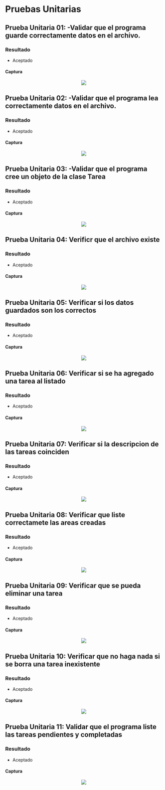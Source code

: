 # Pruebas Unitarias
## Prueba Unitaria 01: -Validar que el programa guarde correctamente datos en el archivo.
### Resultado
- Aceptado
#### Captura
<p align="center">
  <img src="image/ResultadoPruebasUnitarias.jpg" />
</p>

## Prueba Unitaria 02: -Validar que el programa lea correctamente datos en el archivo.
### Resultado
- Aceptado
#### Captura
<p align="center">
  <img src="image/ResultadoPruebasUnitarias.jpg" />
</p>

## Prueba Unitaria 03: -Validar que el programa cree un objeto de la clase Tarea
### Resultado
- Aceptado
#### Captura
<p align="center">
  <img src="image/ResultadoPruebasUnitarias.jpg" />
</p>

## Prueba Unitaria 04: Verificr que el archivo existe
### Resultado
- Aceptado
#### Captura
<p align="center">
  <img src="image/ResultadoPruebasUnitarias.jpg" />
</p>

## Prueba Unitaria 05: Verificar si los datos guardados son los correctos
### Resultado
- Aceptado
#### Captura
<p align="center">
  <img src="image/ResultadoPruebasUnitarias.jpg" />
</p>

## Prueba Unitaria 06: Verificar si se ha agregado una tarea al listado
### Resultado
- Aceptado
#### Captura
<p align="center">
  <img src="image/ResultadoPruebasUnitarias.jpg" />
</p>

## Prueba Unitaria 07: Verificar si la descripcion de las tareas coinciden 
### Resultado
- Aceptado
#### Captura
<p align="center">
  <img src="image/ResultadoPruebasUnitarias.jpg" />
</p>

## Prueba Unitaria 08: Verificar que liste correctamete las areas creadas 
### Resultado
- Aceptado
#### Captura
<p align="center">
  <img src="image/ResultadoPruebasUnitarias.jpg" />
</p>

## Prueba Unitaria 09: Verificar que se pueda eliminar una tarea
### Resultado
- Aceptado
#### Captura
<p align="center">
  <img src="image/ResultadoPruebasUnitarias.jpg" />
</p>

## Prueba Unitaria 10: Verificar que no haga nada si se borra una tarea inexistente
### Resultado
- Aceptado
#### Captura
<p align="center">
  <img src="image/ResultadoPruebasUnitarias.jpg" />
</p>

## Prueba Unitaria 11: Validar que el programa liste las tareas pendientes y completadas
### Resultado
- Aceptado
#### Captura
<p align="center">
  <img src="image/ResultadoPruebasUnitarias.jpg" />
</p>

